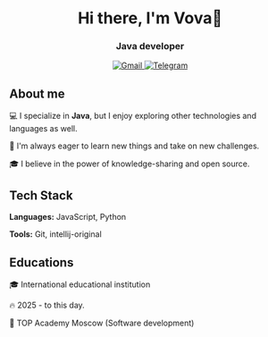 <div id="header" align="center">
<h1>Hi there, I'm Vova👋</h1>
<h3>Java developer</h3>
<a href="Gmail-url">
<img src="https://img.shields.io/badge/Gmail-D14836?logo=gmail&logoColor=white" alt="Gmail"/>
  <img src="https://img.shields.io/badge/Telegram-2CA5E0?logo=telegram&logoColor=white" alt="Telegram"/>
</a>
</div>

<h2>About me</h2>

💻 I specialize in **Java**, but I enjoy exploring other technologies and languages as well.

🚀 I'm always eager to learn new things and take on new challenges.

🎓 I believe in the power of knowledge-sharing and open source.

<h2>Tech Stack</h2>

**Languages:** JavaScript, Python

**Tools:** Git, intellij-original

<h2>Educations</h2>

🎓 International educational institution

🔥 2025 - to this day.

📕 TOP Academy Moscow (Software development) 
